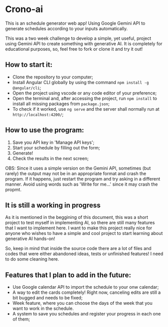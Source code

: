 # Crono-ai
This is an schedule generator web app! Using Google Gemini API to generate schedules according to your inputs automatically.  

This was a two week challenge to develop a simple, yet useful, project using Gemini API to create something with generative AI. It is completely for educational purposes, so, feel free to fork or clone it and try it out!

## How to start it:

* Clone the repository to your computer;  
* Install Angular CLI globally by using the command `npm install -g @angular/cli`;  
* Open the project using vscode or any code editor of your preference;  
* Open the terminal and, after accessing the project, run `npm install` to install all missing packages from  `package.json`;  
* To check if it worked, use `ng serve` and the server shall normally run at `http://localhost:4200/`;

## How to use the program:  

1. Save you API key in 'Manage API keys';  
2. Start your schedule by filling out the form;  
3. Generate!  
4. Check the results in the next screen;  

OBS: Since it uses a simple version on the Gemini API, sometimes (but rarely) the output may not be in an appropriate format and crash the program. If it happens, just restart the program and try asking in a different manner. Avoid using words such as 'Write for me...' since it may crash the propmt.

## It is still a working in progress

As it is mentioned in the beggining of this document, this was a short project to test myself in implementing AI, so there are still many features that I want to implement here. I want to make this project really nice for anyone who wishes to have a simple and cool project to start learning about generative AI hands-on!

So, keep in mind that inside the source code there are a lot of files and codes that were either abandoned ideas, tests or unfinished features! I need to do some cleaning here.

## Features that I plan to add in the future:  

* Use Google calendar API to import the schedule to your onw calendar;  
* A way to edit the cards completely! Right now, canceling edits are still a bit bugged and needs to be fixed;  
* Week feature, where you can choose the days of the week that you want to work in the schedule.
* A system to save you schedules and register your progress in each one of them;
